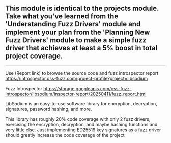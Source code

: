 This module is identical to the projects module.  Take what you've learned from the 'Understanding Fuzz Drivers' module and implement your plan from the 'Planning New Fuzz Drivers' module to make a simple fuzz driver that achieves at least a 5% boost in total project coverage.
-

---

Use (Report link) to browse the source code and fuzz introspector report https://introspector.oss-fuzz.com/project-profile?project=libsodium
       
Fuzz Introspector
https://storage.googleapis.com/oss-fuzz-introspector/libsodium/inspector-report/20250411/fuzz_report.html

LibSodium is an easy-to-use software library for encryption, decryption, signatures, password hashing, and more. 

This library has roughly 20% code coverage with only 2 fuzz drivers, exercising the encryption, decryption, and maybe hashing functions and very little else.  Just implementing ED25519 key signatures as a fuzz driver should greatly increase the code coverage of the project